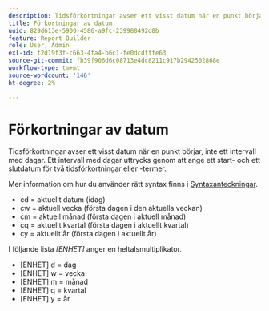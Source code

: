 ```yaml
---
description: Tidsförkortningar avser ett visst datum när en punkt börjar, inte ett intervall med dagar. Ett intervall med dagar uttrycks genom att ange ett start- och ett slutdatum för två tidsförkortningar (eller termer).
title: Förkortningar av datum
uuid: 829d613e-5900-4586-a9fc-239988492d8b
feature: Report Builder
role: User, Admin
exl-id: f2d19f3f-c663-4fa4-b6c1-fe0dcdfffe63
source-git-commit: fb39f906d6c08713e4dc8211c917b2942502868e
workflow-type: tm+mt
source-wordcount: '146'
ht-degree: 2%

---
```


# Förkortningar av datum

Tidsförkortningar avser ett visst datum när en punkt börjar, inte ett intervall med dagar. Ett intervall med dagar uttrycks genom att ange ett start- och ett slutdatum för två tidsförkortningar eller -termer.

Mer information om hur du använder rätt syntax finns i [Syntaxanteckningar](/help/analyze/report-builder/data-requests/configuring-report-dates/c-customized-date-expressions/examples-of-date-ranges-using-customized-expressions.md#section_555D6563B2D94FA3BDD801DC0B8C289D).

* cd = aktuellt datum (idag)
* cw = aktuell vecka (första dagen i den aktuella veckan)
* cm = aktuell månad (första dagen i aktuell månad)
* cq = aktuellt kvartal (första dagen i aktuellt kvartal)
* cy = aktuellt år (första dagen i aktuellt år)

I följande lista *[ENHET]* anger en heltalsmultiplikator.

* [ENHET] d = dag
* [ENHET] w = vecka
* [ENHET] m = månad
* [ENHET] q = kvartal
* [ENHET] y = år
